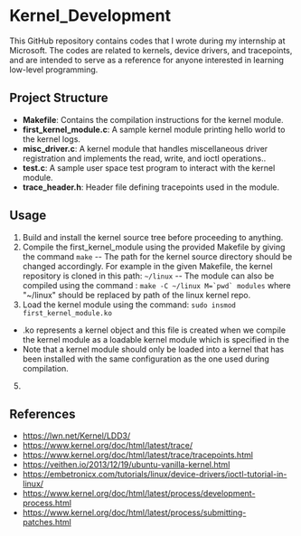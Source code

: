 # Kernel_Development
This GitHub repository contains codes that I wrote during my internship at Microsoft. The codes are related to kernels, device drivers, and tracepoints, and are intended to serve as a reference for anyone interested in learning low-level programming.

## Project Structure

- **Makefile**: Contains the compilation instructions for the kernel module.
- **first_kernel_module.c**: A sample kernel module printing hello world to the kernel logs.
- **misc_driver.c**: A kernel module that handles miscellaneous driver registration and implements the read, write, and ioctl operations..
- **test.c**: A sample user space test program to interact with the kernel module.
- **trace_header.h**: Header file defining tracepoints used in the module.

## Usage

1. Build and install the kernel source tree before proceeding to anything.
2. Compile the first_kernel_module using the provided Makefile by giving the command `make`
  -- The path for the kernel source directory should be changed accordingly. For example in the given Makefile, the kernel repository is cloned in this path: `~/linux`
  -- The module can also be compiled using the command : ``make -C ~/linux M=`pwd` modules`` where "~/linux" should be replaced by path of the linux kernel repo.
3. Load the kernel module using the command: `sudo insmod first_kernel_module.ko`
  -  .ko represents a kernel object and this file is created when we compile the kernel module as a loadable kernel module which is specified in the 
  -  Note that a kernel module should only be loaded into a kernel that has been installed with the same configuration as the one used during compilation.
5. 



## References

- https://lwn.net/Kernel/LDD3/
- https://www.kernel.org/doc/html/latest/trace/
- https://www.kernel.org/doc/html/latest/trace/tracepoints.html
- https://veithen.io/2013/12/19/ubuntu-vanilla-kernel.html
- https://embetronicx.com/tutorials/linux/device-drivers/ioctl-tutorial-in-linux/
- https://www.kernel.org/doc/html/latest/process/development-process.html
- https://www.kernel.org/doc/html/latest/process/submitting-patches.html
